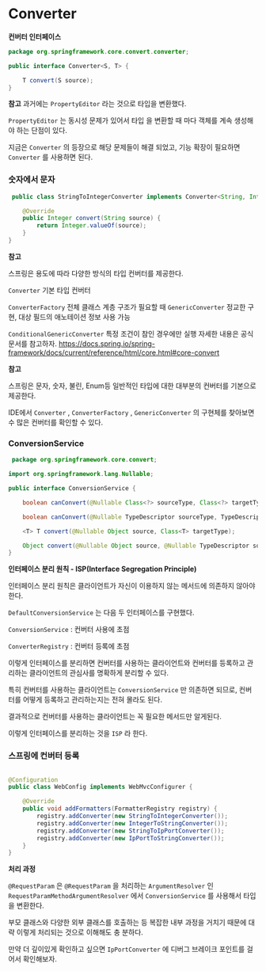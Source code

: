 # Converter

**컨버터 인터페이스**

```java
package org.springframework.core.convert.converter;

public interface Converter<S, T> {

    T convert(S source);
}
````

**참고**
과거에는 `PropertyEditor` 라는 것으로 타입을 변환했다.

`PropertyEditor` 는 동시성 문제가 있어서 타입 을 변환할 때 마다 객체를 계속 생성해야 하는 단점이 있다.

지금은 `Converter` 의 등장으로 해당 문제들이 해결 되었고, 기능 확장이 필요하면 `Converter` 를 사용하면 된다.

### 숫자에서 문자

```java
 public class StringToIntegerConverter implements Converter<String, Integer> {

    @Override
    public Integer convert(String source) {
        return Integer.valueOf(source);
    }
}

```

**참고**

스프링은 용도에 따라 다양한 방식의 타입 컨버터를 제공한다.

`Converter` 기본 타입 컨버터

`ConverterFactory` 전체 클래스 계층 구조가 필요할 때 `GenericConverter` 정교한 구현, 대상 필드의 애노테이션 정보 사용 가능

`ConditionalGenericConverter` 특정 조건이 참인 경우에만 실행
자세한 내용은 공식 문서를 참고하자. https://docs.spring.io/spring-framework/docs/current/reference/html/core.html#core-convert

**참고**

스프링은 문자, 숫자, 불린, Enum등 일반적인 타입에 대한 대부분의 컨버터를 기본으로 제공한다.

IDE에서 `Converter` , `ConverterFactory` , `GenericConverter` 의 구현체를 찾아보면 수 많은 컨버터를 확인할 수 있다.

### ConversionService

```java
 package org.springframework.core.convert;

import org.springframework.lang.Nullable;

public interface ConversionService {

    boolean canConvert(@Nullable Class<?> sourceType, Class<?> targetType);

    boolean canConvert(@Nullable TypeDescriptor sourceType, TypeDescriptor targetType);

    <T> T convert(@Nullable Object source, Class<T> targetType);

    Object convert(@Nullable Object source, @Nullable TypeDescriptor sourceType, TypeDescriptor targetType);
}
```

**인터페이스 분리 원칙 - ISP(Interface Segregation Principle)**

인터페이스 분리 원칙은 클라이언트가 자신이 이용하지 않는 메서드에 의존하지 않아야 한다.

`DefaultConversionService` 는 다음 두 인터페이스를 구현했다.

`ConversionService` : 컨버터 사용에 초점

`ConverterRegistry` : 컨버터 등록에 초점

이렇게 인터페이스를 분리하면 컨버터를 사용하는 클라이언트와 컨버터를 등록하고 관리하는 클라이언트의 관심사를 명확하게 분리할 수 있다.

특히 컨버터를 사용하는 클라이언트는 `ConversionService` 만 의존하면 되므로, 컨버터를 어떻게 등록하고 관리하는지는 전혀 몰라도 된다.

결과적으로 컨버터를 사용하는 클라이언트는 꼭 필요한 메서드만 알게된다.

이렇게 인터페이스를 분리하는 것을 `ISP` 라 한다.

### 스프링에 컨버터 등록

```java

@Configuration
public class WebConfig implements WebMvcConfigurer {

    @Override
    public void addFormatters(FormatterRegistry registry) {
        registry.addConverter(new StringToIntegerConverter());
        registry.addConverter(new IntegerToStringConverter());
        registry.addConverter(new StringToIpPortConverter());
        registry.addConverter(new IpPortToStringConverter());
    }
}
```

**처리 과정**

`@RequestParam` 은 `@RequestParam` 을 처리하는 `ArgumentResolver` 인 `RequestParamMethodArgumentResolver` 에서
`ConversionService` 를 사용해서 타입을 변환한다.

부모 클래스와 다양한 외부 클래스를 호출하는 등 복잡한 내부 과정을 거치기 때문에 대략 이렇게 처리되는 것으로 이해해도 충 분하다.

만약 더 깊이있게 확인하고 싶으면 `IpPortConverter` 에 디버그 브레이크 포인트를 걸어서 확인해보자.



























